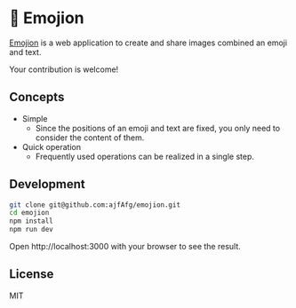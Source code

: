 # 🚀 Emojion

[Emojion](https://www.emojion.app/) is a web application to create and share images combined an emoji and text.

Your contribution is welcome!

## Concepts

- Simple
  - Since the positions of an emoji and text are fixed, you only need to consider the content of them.
- Quick operation
  - Frequently used operations can be realized in a single step.

## Development

```sh
git clone git@github.com:ajfAfg/emojion.git
cd emojion
npm install
npm run dev
```

Open http://localhost:3000 with your browser to see the result.

## License

MIT
